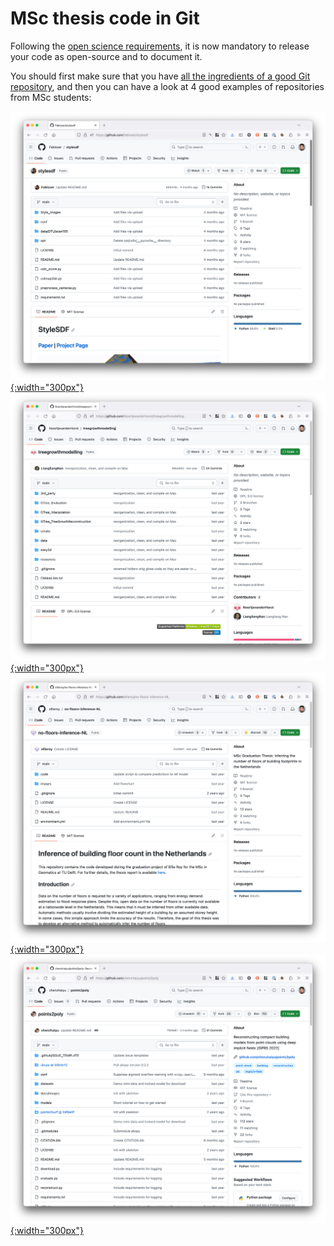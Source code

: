 
# MSc thesis code in Git

Following the [open science requirements](https://3d.bk.tudelft.nl/courses/geo2020/openscience/), it is now mandatory to release your code as open-source and to document it.

You should first make sure that you have [all the ingredients of a good Git repository](goodgit.md), and then you can have a look at 4 good examples of repositories from MSc students:


[![](./img/fabian.png){:width="300px"}](https://github.com/fabisser/stylesdf)
[![](./img/noortje.png){:width="300px"}](https://github.com/NoortjevanderHorst/treegrowthmodelling)
[![](./img/ellie.png){:width="300px"}](https://github.com/ellieroy/no-floors-inference-NL)
[![](./img/zhaiyu.png){:width="300px"}](https://github.com/chenzhaiyu/points2poly)



